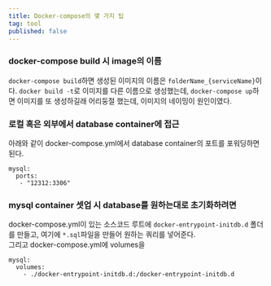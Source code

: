 ```yaml
---
title: Docker-compose의 몇 가지 팁
tag: tool
published: false
---
```


### docker-compose build 시 image의 이름
`docker-compose build`하면 생성된 이미지의 이름은 `folderName_{serviceName}`이다. `docker build -t`로 이미지를 다른 이름으로 생성했는데, `docker-compose up`하면 이미지를 또 생성하길래 어리둥절 했는데, 이미지의 네이밍이 원인이였다.

### 로컬 혹은 외부에서 database container에 접근
아래와 같이 docker-compose.yml에서 database container의 포트를 포워딩하면 된다.

```
mysql:
  ports:
   - "12312:3306"
```

### mysql container 셋업 시 database를 원하는대로 초기화하려면
docker-compose.yml이 있는 소스코드 루트에 `docker-entrypoint-initdb.d` 폴더를 만들고, 여기에 `*.sql`파일을 만들어 원하는 쿼리를 넣어준다.  
그리고 docker-compose.yml에 volumes을
```
mysql:
  volumes:
    - ./docker-entrypoint-initdb.d:/docker-entrypoint-initdb.d
```
